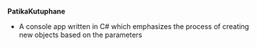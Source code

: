 **PatikaKutuphane**
- A console app written in C# which emphasizes the process of creating new objects based on the parameters
